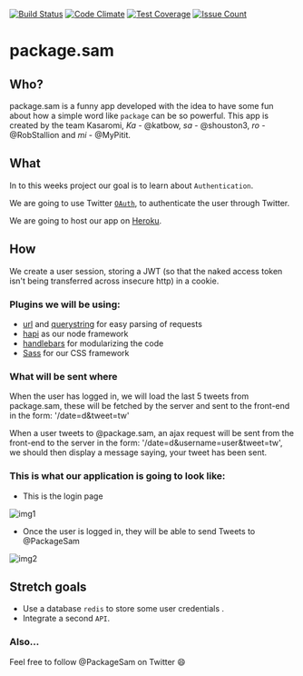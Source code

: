 [![Build Status](https://travis-ci.org/kasaromi/package.sam.svg?branch=master)](https://travis-ci.org/kasaromi/package.sam)
[![Code Climate](https://codeclimate.com/github/kasaromi/package.sam/badges/gpa.svg)](https://codeclimate.com/github/kasaromi/package.sam)
[![Test Coverage](https://codeclimate.com/github/kasaromi/package.sam/badges/coverage.svg)](https://codeclimate.com/github/kasaromi/package.sam/coverage)
[![Issue Count](https://codeclimate.com/github/kasaromi/package.sam/badges/issue_count.svg)](https://codeclimate.com/github/kasaromi/package.sam)

# package.sam

## Who?

package.sam is a funny app developed with the idea to have some fun about how a simple word like `package` can be so powerful. This app is created by the team Kasaromi, *Ka* - @katbow, *sa* - @shouston3, *ro* - @RobStallion and *mi* - @MyPitit.

## What

In to this weeks project our goal is to learn about `Authentication`.

We are going to use Twitter [`OAuth`](https://dev.twitter.com/oauth), to authenticate the user through Twitter.

We are going to host our app on [Heroku](https://www.heroku.com/).

## How

We create a user session, storing a JWT (so that the naked access token isn't being transferred across insecure http) in a cookie.

### Plugins we will be using:

* [url](https://nodejs.org/api/url.html) and [querystring](https://nodejs.org/api/querystring.html) for easy parsing of requests
* [hapi](http://hapijs.com/) as our node framework
* [handlebars](handlebarsjs.com) for modularizing the code
* [Sass](http://sass-lang.com/documentation/file.SASS_REFERENCE.html) for our CSS framework

### What will be sent where

When the user has logged in, we will load the last 5 tweets from package.sam, these will be fetched by the server and sent to the front-end in the form: '/date=d&tweet=tw'

When a user tweets to @package.sam, an ajax request will be sent from the front-end to the server in the form: '/date=d&username=user&tweet=tw', we should then display a message saying, your tweet has been sent.

### This is what our application is going to look like:

+ This is the login page

![img1](https://cloud.githubusercontent.com/assets/2573931/13614753/ebc48bf6-e569-11e5-90d6-03fbc7c46155.png)

+ Once the user is logged in, they will be able to send Tweets to @PackageSam

![img2](https://cloud.githubusercontent.com/assets/2573931/13614754/ebd9b58a-e569-11e5-9e2a-b7360fe37c10.png)


## Stretch goals

+ Use a database `redis` to store some user credentials .
+ Integrate a second `API`.

### Also...

Feel free to follow @PackageSam on Twitter :smile:
